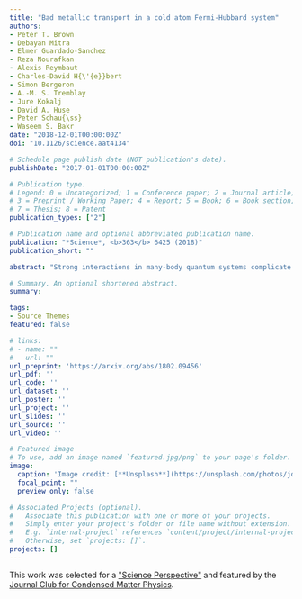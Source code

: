 ```yaml
---
title: "Bad metallic transport in a cold atom Fermi-Hubbard system"
authors:
- Peter T. Brown
- Debayan Mitra
- Elmer Guardado-Sanchez
- Reza Nourafkan
- Alexis Reymbaut
- Charles-David H{\'{e}}bert
- Simon Bergeron
- A.-M. S. Tremblay
- Jure Kokalj
- David A. Huse
- Peter Schau{\ss}
- Waseem S. Bakr
date: "2018-12-01T00:00:00Z"
doi: "10.1126/science.aat4134"

# Schedule page publish date (NOT publication's date).
publishDate: "2017-01-01T00:00:00Z"

# Publication type.
# Legend: 0 = Uncategorized; 1 = Conference paper; 2 = Journal article;
# 3 = Preprint / Working Paper; 4 = Report; 5 = Book; 6 = Book section;
# 7 = Thesis; 8 = Patent
publication_types: ["2"]

# Publication name and optional abbreviated publication name.
publication: "*Science*, <b>363</b> 6425 (2018)"
publication_short: ""

abstract: "Strong interactions in many-body quantum systems complicate the interpretation of charge transport in such materials. To shed light on this problem, we study transport in a clean quantum system: ultracold lithium-6 in a two-dimensional optical lattice, a testing ground for strong interaction physics in the Fermi-Hubbard model. We determine the diffusion constant by measuring the relaxation of an imposed density modulation and modeling its decay hydrodynamically. The diffusion constant is converted to a resistivity by using the Nernst-Einstein relation. That resistivity exhibits a linear temperature dependence and shows no evidence of saturation, two characteristic signatures of a bad metal. The techniques we developed in this study may be applied to measurements of other transport quantities, including the optical conductivity and thermopower."

# Summary. An optional shortened abstract.
summary:

tags:
- Source Themes
featured: false

# links:
# - name: ""
#   url: ""
url_preprint: 'https://arxiv.org/abs/1802.09456'
url_pdf: ''
url_code: ''
url_dataset: ''
url_poster: ''
url_project: ''
url_slides: ''
url_source: ''
url_video: ''

# Featured image
# To use, add an image named `featured.jpg/png` to your page's folder.
image:
  caption: 'Image credit: [**Unsplash**](https://unsplash.com/photos/jdD8gXaTZsc)'
  focal_point: ""
  preview_only: false

# Associated Projects (optional).
#   Associate this publication with one or more of your projects.
#   Simply enter your project's folder or file name without extension.
#   E.g. `internal-project` references `content/project/internal-project/index.md`.
#   Otherwise, set `projects: []`.
projects: []
---
```


This work was selected for a <a href="https://doi.org/10.1126/science.aaw1326">"Science Perspective"</a> and featured by the <a href="https://doi.org/10.36471/JCCM_October_2018_01">Journal Club for Condensed Matter Physics</a>.